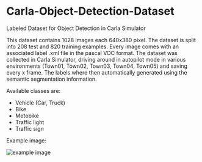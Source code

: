 # Carla-Object-Detection-Dataset
Labeled Dataset for Object Detection in Carla Simulator

This dataset contains 1028 images each 640x380 pixel. The dataset is split into 208 test and 820 training examples.
Every image comes with an associated label .xml file in the pascal VOC format. The dataset was collected in Carla Simulator, driving around in autopilot mode in various environments (Town01, Town02, Town03, Town04, Town05) and saving every x frame. The labels where then automatically generated using the semantic segmentation information. 

Available classes are: 

* Vehicle (Car, Truck)
* Bike
* Motobike
* Traffic light
* Traffic sign

Example image:

![example image](https://github.com/DanielHfnr/Carla-Object-Detection-Dataset/blob/master/test/Town01_011940.png "Example Image from Dataset")


